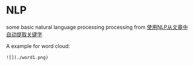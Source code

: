 # NLP
some basic natural language processing processing from [使用NLP从文章中自动提取关键字](https://www.cnblogs.com/cuiyubo/p/10175294.html)

A example for word cloud:

	![](./word1.png)